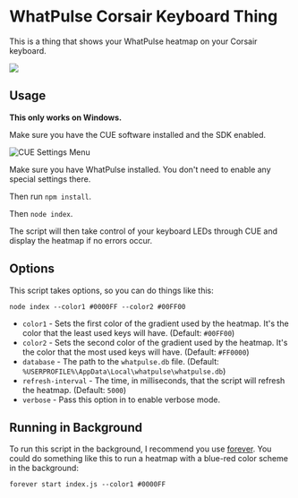 # WhatPulse Corsair Keyboard Thing

This is a thing that shows your WhatPulse heatmap on your Corsair keyboard.

![](http://i.imgur.com/v1ioZNI.jpg)

## Usage

**This only works on Windows.**

Make sure you have the CUE software installed and the SDK enabled.

![CUE Settings Menu](http://i.imgur.com/kfraBoh.png)

Make sure you have WhatPulse installed. You don't need to enable any special
settings there.

Then run `npm install`.

Then `node index`.

The script will then take control of your keyboard LEDs through CUE and display
the heatmap if no errors occur.

## Options

This script takes options, so you can do things like this:

```
node index --color1 #0000FF --color2 #00FF00
```

- `color1` - Sets the first color of the gradient used by the heatmap. It's the
  color that the least used keys will have. (Default: `#00FF00`)
- `color2` - Sets the second color of the gradient used by the heatmap. It's the
  color that the most used keys will have. (Default: `#FF0000`)
- `database` - The path to the `whatpulse.db` file. (Default:
  `%USERPROFILE%\AppData\Local\whatpulse\whatpulse.db`)
- `refresh-interval` - The time, in milliseconds, that the script will refresh
  the heatmap. (Default: `5000`)
- `verbose` - Pass this option in to enable verbose mode.

## Running in Background

To run this script in the background, I recommend you use [forever](https://github.com/foreverjs/forever).
You could do something like this to run a heatmap with a blue-red color scheme in
the background:

```
forever start index.js --color1 #0000FF
```

